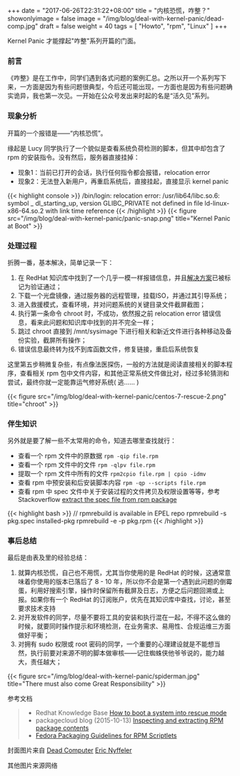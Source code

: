 +++
date = "2017-06-26T22:31:22+08:00"
title = "内核恐慌，咋整？"
showonlyimage = false
image = "/img/blog/deal-with-kernel-panic/dead-comp.jpg"
draft = false
weight = 40
tags = [ "Howto", "rpm", "Linux" ]
+++

Kernel Panic 才能撑起"咋整"系列开篇的门面。
<!--more-->


### 前言

《咋整》是在工作中，同学们遇到各式问题的案例汇总。之所以开一个系列写下来，一方面是因为有些问题很典型，今后还可能出现，一方面也是因为有些问题确实诡异，我也第一次见。一开始在公众号发出来时起的名是“活久见”系列。

### 现象分析

开篇的一个报错是——“内核恐慌”。

缘起是 Lucy 同学执行了一个貌似是查看系统负荷检测的脚本，但其中却包含了 rpm 的安装指令。没有然后，服务器直接挂掉：

- 现象1：当前已打开的会话，执行任何指令都会报错，relocation error
- 现象2：无法登入新用户，再重启系统后，直接挂起，直接显示 kernel panic

{{< highlight console >}}
/bin/login: relocation error: /usr/lib64/libc.so.6:
    symbol _ dl_starting_up, version GLIBC_PRIVATE not defined
    in file ld-linux-x86-64.so.2 with link time reference
{{< /highlight >}}
{{< figure src="/img/blog/deal-with-kernel-panic/panic-snap.png" title="Kernel Panic at Boot" >}}

### 处理过程

折腾一番，基本解决，简单记录一下：

1. 在 RedHat 知识库中找到了一个几乎一模一样报错信息，并且[解决方案](https://access.redhat.com/solutions/1475913)已被标记为验证通过；
2. 下载一个光盘镜像，通过服务器的远程管理，挂载ISO，并通过其引导系统；
3. 进入救援模式，查看环境，并对问题系统的关键目录文件截屏截图；
4. 执行第一条命令  chroot 时，不成功，依然报之前 relocation error 错误信息，看来此问题和知识库中找到的并不完全一样；
5. 跳过 chroot 直接到 /mnt/sysimage 下进行相关和新近文件进行各种移动及备份实验，截屏所有操作；
6. 错误信息最终转为找不到库函数文件，修复链接，重启后系统恢复

这里第五步稍微复杂些，有点像法医探伤，一般的方法就是阅读直接相关的脚本程序，查看相关 rpm 包中文件内容，和其他正常系统文件做比对，经过多轮猜测和尝试，最终你就一定能靠运气修好系统( 逃…… )

{{< figure src="/img/blog/deal-with-kernel-panic/centos-7-rescue-2.png" title="chroot" >}}

### 伴生知识

另外就是要了解一些不太常用的命令，知道去哪里查找就行：

* 查看一个 rpm 文件中的原数据 ```rpm -qip file.rpm```
* 查看一个 rpm 文件中的文件 ```rpm -qlpv file.rpm```
* 提取一个 rpm 文件中所有的文件 ```rpm2cpio file.rpm | cpio -idmv ```
* 查看 rpm 中预安装和后安装脚本内容 ```rpm -qp --scripts file.rpm ```
* 查看 rpm 中 spec 文件中关于安装过程的文件拷贝及权限设置等等，参考 Stackoverflow [extract the spec file from rpm package](https://stackoverflow.com/a/14168474)


{{< highlight bash >}}
// rpmrebuild is available in EPEL repo
rpmrebuild -s pkg.spec installed-pkg
rpmrebuild -e -p pkg.rpm
{{< /highlight >}}

### 事后总结  

最后是由表及里的经验总结：  

  1. 就算内核恐慌，自己也不用慌，尤其当你使用的是 RedHat 的时候，这通常意味着你使用的版本已落后了 8 - 10 年，所以你不会是第一个遇到此问题的倒霉蛋，利用好搜索引擎，操作时保留所有截屏及日志，方便之后问题回溯或上报。如果你有一个 RedHat 的订阅账户，优先在其知识库中查找，讨论，甚至要求技术支持
  2. 对开发软件的同学，尽量不要将工具的安装和执行混在一起，不得不这么做的时候，就要同时操作提示和环境检测，在业务需求、易用性、合规运维三方面做好平衡；
  3. 对拥有 sudo 权限或 root 密码的同学，一个重要的心理建设就是不能想当然，执行前要对来源不明的脚本做审核——记住蜘蛛侠他爷爷说的，能力越大，责任越大；

{{< figure src="/img/blog/deal-with-kernel-panic/spiderman.jpg" title="There must also come Great Responsibility" >}}


参考文档

> - Redhat Knowledge Base [How to boot a system into rescue mode](https://access.redhat.com/solutions/770703)
> - packagecloud blog (2015-10-13) [Inspecting and extracting RPM package contents]( https://blog.packagecloud.io/eng/2015/10/13/inspect-extract-contents-rpm-packages/)
> - [Fedora Packaging Guidelines for RPM Scriptlets](https://fedoraproject.org/wiki/Packaging:Scriptlets)

封面图片来自 [Dead Computer](https://dribbble.com/shots/538431-Dead-Computer) <a href="https://dribbble.com/doe_eyed"><i class="fa fa-dribbble" aria-hidden="true"></i> Eric Nyffeler</a>  

其他图片来源网络

